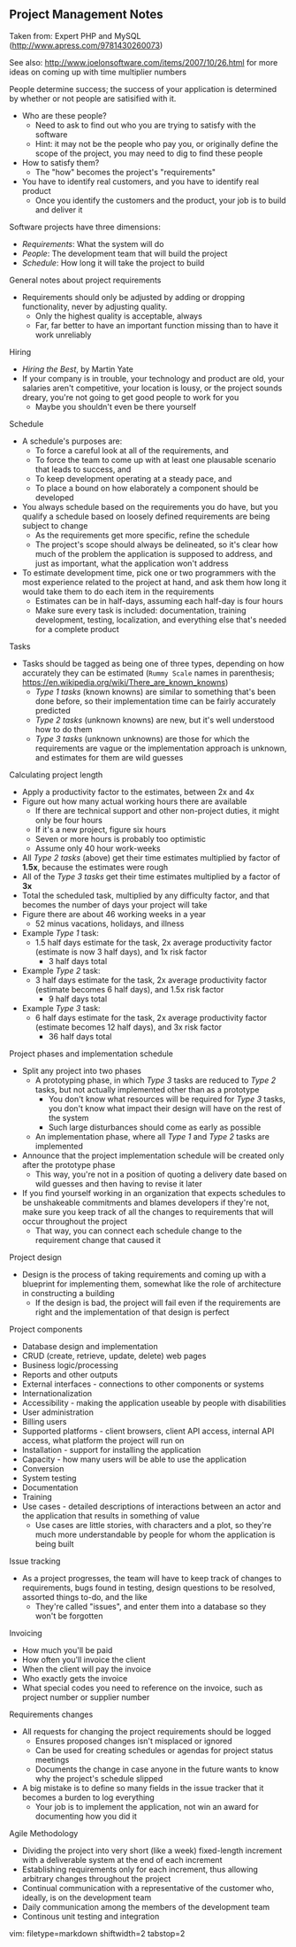 ## Project Management Notes ##

Taken from: Expert PHP and MySQL (http://www.apress.com/9781430260073)

See also: http://www.joelonsoftware.com/items/2007/10/26.html for more ideas
on coming up with time multiplier numbers

People determine success; the success of your application is determined by
whether or not people are satisified with it.
- Who are these people?
  - Need to ask to find out who you are trying to satisfy with the software
  - Hint: it may not be the people who pay you, or originally define the scope
    of the project, you may need to dig to find these people
- How to satisfy them?
  - The "how" becomes the project's "requirements"
- You have to identify real customers, and you have to identify real product
  - Once you identify the customers and the product, your job is to build and
  deliver it

Software projects have three dimensions:
- _Requirements_: What the system will do
- _People_: The development team that will build the project
- _Schedule_: How long it will take the project to build

General notes about project requirements
- Requirements should only be adjusted by adding or dropping functionality,
  never by adjusting quality.
  - Only the highest quality is acceptable, always
  - Far, far better to have an important function missing than to have it work
    unreliably

Hiring
- _Hiring the Best_, by Martin Yate
- If your company is in trouble, your technology and product are old, your
  salaries aren't competitive, your location is lousy, or the project sounds
  dreary, you're not going to get good people to work for you
  - Maybe you shouldn't even be there yourself

Schedule
- A schedule's purposes are:
  - To force a careful look at all of the requirements, and
  - To force the team to come up with at least one plausable scenario that
    leads to success, and
  - To keep development operating at a steady pace, and
  - To place a bound on how elaborately a component should be developed
- You always schedule based on the requirements you do have, but you qualify a
  schedule based on loosely defined requirements are being subject to change
  - As the requirements get more specific, refine the schedule
  - The project's scope should always be delineated, so it's clear how much of
    the problem the application is supposed to address, and just as important,
    what the application won't address
- To estimate development time, pick one or two programmers with the most
  experience related to the project at hand, and ask them how long it would
  take them to do each item in the requirements
  - Estimates can be in half-days, assuming each half-day is four hours
  - Make sure every task is included: documentation, training development,
    testing, localization, and everything else that's needed for a complete
    product

Tasks
- Tasks should be tagged as being one of three types, depending on how
  accurately they can be estimated (`Rummy Scale` names in parenthesis;
  https://en.wikipedia.org/wiki/There_are_known_knowns)
  - _Type 1 tasks_ (known knowns) are similar to something that's been done
    before, so their implementation time can be fairly accurately predicted
  - _Type 2 tasks_ (unknown knowns) are new, but it's well understood how to
    do them
  - _Type 3 tasks_ (unknown unknowns) are those for which the requirements are
    vague or the implementation approach is unknown, and estimates for them
    are wild guesses

Calculating project length
- Apply a productivity factor to the estimates, between 2x and 4x
- Figure out how many actual working hours there are available
  - If there are technical support and other non-project duties, it might only
    be four hours
  - If it's a new project, figure six hours
  - Seven or more hours is probably too optimistic
  - Assume only 40 hour work-weeks
- All _Type 2 tasks_ (above) get their time estimates multiplied by factor of
  **1.5x**, because the estimates were rough
- All of the _Type 3 tasks_ get their time estimates multiplied by a factor of
  **3x**
- Total the scheduled task, multiplied by any difficulty factor, and that
  becomes the number of days your project will take
- Figure there are about 46 working weeks in a year
  - 52 minus vacations, holidays, and illness
- Example _Type 1_ task:
  - 1.5 half days estimate for the task, 2x average productivity factor
    (estimate is now 3 half days), and 1x risk factor
    - 3 half days total
- Example _Type 2_ task:
  - 3 half days estimate for the task, 2x average productivity factor
    (estimate becomes 6 half days), and 1.5x risk factor
    - 9 half days total
- Example _Type 3_ task:
  - 6 half days estimate for the task, 2x average productivity factor
    (eѕtimate becomes 12 half days), and 3x risk factor
    - 36 half days total

Project phases and implementation schedule
- Split any project into two phases
  - A prototyping phase, in which _Type 3_ tasks are reduced to _Type 2_
    tasks, but not actually implemented other than as a prototype
    - You don't know what resources will be required for _Type 3_ tasks, you
      don't know what impact their design will have on the rest of the system
    - Such large disturbances should come as early as possible
  - An implementation phase, where all _Type 1_ and _Type 2_ tasks are
    implemented
- Announce that the project implementation schedule will be created only after
  the prototype phase
  - This way, you're not in a position of quoting a delivery date based on
    wild guesses and then having to revise it later
- If you find yourself working in an organization that expects schedules to be
  unshakeable commitments and blames developers if they're not, make sure you
  keep track of all the changes to requirements that will occur throughout the
  project
  - That way, you can connect each schedule change to the requirement
  change that caused it

Project design
- Design is the process of taking requirements and coming up with a blueprint
  for implementing them, somewhat like the role of architecture in
  constructing a building
  - If the design is bad, the project will fail even if the requirements are
    right and the implementation of that design is perfect

Project components
- Database design and implementation
- CRUD (create, retrieve, update, delete) web pages
- Business logic/processing
- Reports and other outputs
- External interfaces - connections to other components or systems
- Internationalization
- Accessibility - making the application useable by people with disabilities
- User administration
- Billing users
- Supported platforms - client browsers, client API access, internal API
  access, what platform the project will run on
- Installation - support for installing the application
- Capacity - how many users will be able to use the application
- Conversion
- System testing
- Documentation
- Training
- Use cases - detailed descriptions of interactions between an actor and the
  application that results in something of value
  - Use cases are little stories, with characters and a plot, so they're much
    more understandable by people for whom the application is being built

Issue tracking
- As a project progresses, the team will have to keep track of changes to
  requirements, bugs found in testing, design questions to be resolved,
  assorted things to-do, and the like
  - They're called "issues", and enter them into a database so they won't be
    forgotten

Invoicing
- How much you'll be paid
- How often you'll invoice the client
- When the client will pay the invoice
- Who exactly gets the invoice
- What special codes you need to reference on the invoice, such as project
  number or supplier number

Requirements changes
- All requests for changing the project requirements should be logged
  - Ensures proposed changes isn't misplaced or ignored
  - Can be used for creating schedules or agendas for project status meetings
  - Documents the change in case anyone in the future wants to know why the
    project's schedule slipped
- A big mistake is to define so many fields in the issue tracker that it
  becomes a burden to log everything
  - Your job is to implement the application, not win an award for documenting
    how you did it

Agile Methodology
- Dividing the project into very short (like a week) fixed-length increment
  with a deliverable system at the end of each increment
- Establishing requirements only for each increment, thus allowing arbitrary
  changes throughout the project
- Continual communication with a representative of the customer who, ideally,
  is on the development team
- Daily communication among the members of the development team
- Continous unit testing and integration

vim: filetype=markdown shiftwidth=2 tabstop=2
